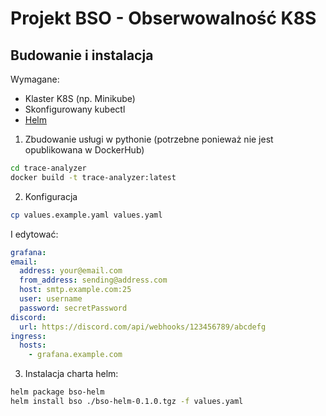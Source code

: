 # Projekt BSO - Obserwowalność K8S

## Budowanie i instalacja

Wymagane:
- Klaster K8S (np. Minikube)
- Skonfigurowany kubectl
- [Helm](https://helm.sh/)

1. Zbudowanie usługi w pythonie (potrzebne ponieważ nie jest opublikowana w DockerHub)
  ```bash
  cd trace-analyzer
  docker build -t trace-analyzer:latest
  ```

2. Konfiguracja
  ```sh
  cp values.example.yaml values.yaml
  ```
  I edytować:
  ```yaml
  grafana:
  email:
    address: your@email.com
    from_address: sending@address.com
    host: smtp.example.com:25
    user: username
    password: secretPassword
  discord:
    url: https://discord.com/api/webhooks/123456789/abcdefg
  ingress:
    hosts:
      - grafana.example.com
  ```
3. Instalacja charta helm:
  ```bash
  helm package bso-helm
  helm install bso ./bso-helm-0.1.0.tgz -f values.yaml
  ```